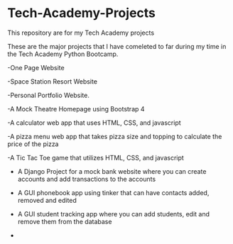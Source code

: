 # Tech-Academy-Projects
This repository are for my Tech Academy projects

These are the major projects that I have comeleted to far during my 
time in the Tech Academy Python Bootcamp.

-One Page Website

-Space Station Resort Website

-Personal Portfolio Website.

-A Mock Theatre Homepage using Bootstrap 4

-A calculator web app that uses HTML, CSS, and javascript

-A pizza menu web app that takes pizza size and topping to calculate the price of the pizza

-A Tic Tac Toe game that utilizes HTML, CSS, and javascript

- A Django Project for a mock bank website where you can create accounts and add transactions to the accounts

- A GUI phonebook app using tinker that can have contacts added, removed and edited

- A GUI student tracking app where you can add students, edit and remove them from the database

-
